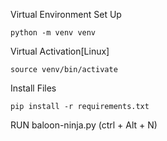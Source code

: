 
Virtual Environment Set Up

```
python -m venv venv
```
Virtual Activation[Linux]

```
source venv/bin/activate
```
Install Files

```
pip install -r requirements.txt
```

RUN baloon-ninja.py (ctrl + Alt + N)


